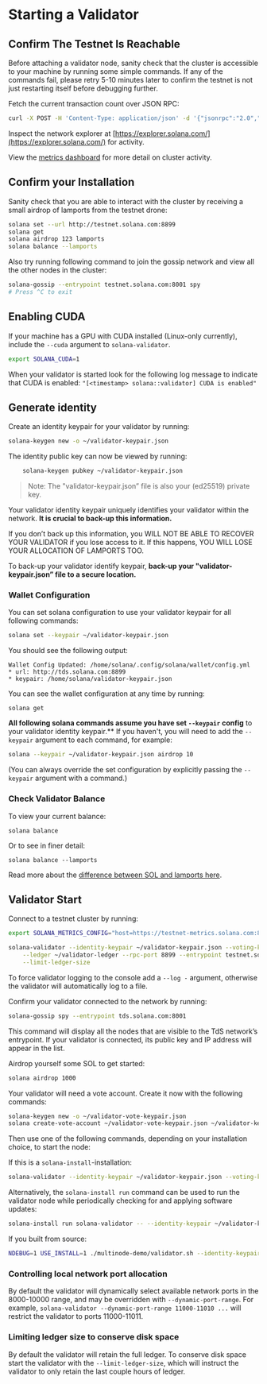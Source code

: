 # Starting a Validator

## Confirm The Testnet Is Reachable

Before attaching a validator node, sanity check that the cluster is accessible to your machine by running some simple commands. If any of the commands fail, please retry 5-10 minutes later to confirm the testnet is not just restarting itself before debugging further.

Fetch the current transaction count over JSON RPC:

```bash
curl -X POST -H 'Content-Type: application/json' -d '{"jsonrpc":"2.0","id":1, "method":"getTransactionCount"}' http://testnet.solana.com:8899
```

Inspect the network explorer at [https://explorer.solana.com/](https://explorer.solana.com/) for activity.

View the [metrics dashboard](https://metrics.solana.com:3000/d/testnet-beta/testnet-monitor-beta?var-testnet=testnet) for more detail on cluster activity.

## Confirm your Installation

Sanity check that you are able to interact with the cluster by receiving a small airdrop of lamports from the testnet drone:

```bash
solana set --url http://testnet.solana.com:8899
solana get
solana airdrop 123 lamports
solana balance --lamports
```

Also try running following command to join the gossip network and view all the other nodes in the cluster:

```bash
solana-gossip --entrypoint testnet.solana.com:8001 spy
# Press ^C to exit
```

## Enabling CUDA

If your machine has a GPU with CUDA installed \(Linux-only currently\), include the `--cuda` argument to `solana-validator`.

```bash
export SOLANA_CUDA=1
```

When your validator is started look for the following log message to indicate that CUDA is enabled: `"[<timestamp> solana::validator] CUDA is enabled"`

## Generate identity

Create an identity keypair for your validator by running:

```bash
solana-keygen new -o ~/validator-keypair.json
```

The identity public key can now be viewed by running:

```bash
    solana-keygen pubkey ~/validator-keypair.json
```

> Note: The "validator-keypair.json” file is also your \(ed25519\) private key.

Your validator identity keypair uniquely identifies your validator within the network. **It is crucial to back-up this information.**

If you don’t back up this information, you WILL NOT BE ABLE TO RECOVER YOUR VALIDATOR if you lose access to it. If this happens, YOU WILL LOSE YOUR ALLOCATION OF LAMPORTS TOO.

To back-up your validator identify keypair, **back-up your "validator-keypair.json” file to a secure location.**

### Wallet Configuration

You can set solana configuration to use your validator keypair for all following commands:

```bash
solana set --keypair ~/validator-keypair.json
```

You should see the following output:

```text
Wallet Config Updated: /home/solana/.config/solana/wallet/config.yml
* url: http://tds.solana.com:8899
* keypair: /home/solana/validator-keypair.json
```

You can see the wallet configuration at any time by running:

```text
solana get
```

**All following solana commands assume you have set `--keypair` config** to your validator identity keypair.\*\* If you haven't, you will need to add the `--keypair` argument to each command, for example:

```bash
solana --keypair ~/validator-keypair.json airdrop 10
```

\(You can always override the set configuration by explicitly passing the `--keypair` argument with a command.\)

### Check Validator Balance

To view your current balance:

```text
solana balance
```

Or to see in finer detail:

```text
solana balance --lamports
```

Read more about the [difference between SOL and lamports here](https://solana-labs.github.io/book/introduction.html?highlight=lamport#what-are-sols).

## Validator Start

Connect to a testnet cluster by running:

```bash
export SOLANA_METRICS_CONFIG="host=https://testnet-metrics.solana.com:8086,db=testnet,u=testnet_writer,p=dry_run"
```

```bash
solana-validator --identity-keypair ~/validator-keypair.json --voting-keypair ~/validator-vote-keypair.json \
    --ledger ~/validator-ledger --rpc-port 8899 --entrypoint testnet.solana.com:8001 \
    --limit-ledger-size
```

To force validator logging to the console add a `--log -` argument, otherwise the validator will automatically log to a file.

Confirm your validator connected to the network by running:

```bash
solana-gossip spy --entrypoint tds.solana.com:8001
```

This command will display all the nodes that are visible to the TdS network’s entrypoint. If your validator is connected, its public key and IP address will appear in the list.

Airdrop yourself some SOL to get started:

```bash
solana airdrop 1000
```

Your validator will need a vote account. Create it now with the following commands:

```bash
solana-keygen new -o ~/validator-vote-keypair.json
solana create-vote-account ~/validator-vote-keypair.json ~/validator-keypair.json
```

Then use one of the following commands, depending on your installation choice, to start the node:

If this is a `solana-install`-installation:

```bash
solana-validator --identity-keypair ~/validator-keypair.json --voting-keypair ~/validator-vote-keypair.json --ledger ~/validator-config --rpc-port 8899 --entrypoint testnet.solana.com:8001
```

Alternatively, the `solana-install run` command can be used to run the validator node while periodically checking for and applying software updates:

```bash
solana-install run solana-validator -- --identity-keypair ~/validator-keypair.json --voting-keypair ~/validator-vote-keypair.json --ledger ~/validator-config --rpc-port 8899 --entrypoint testnet.solana.com:8001
```

If you built from source:

```bash
NDEBUG=1 USE_INSTALL=1 ./multinode-demo/validator.sh --identity-keypair ~/validator-keypair.json --voting-keypair ~/validator-vote-keypair.json --rpc-port 8899 --entrypoint testnet.solana.com:8001
```

### Controlling local network port allocation

By default the validator will dynamically select available network ports in the 8000-10000 range, and may be overridden with `--dynamic-port-range`. For example, `solana-validator --dynamic-port-range 11000-11010 ...` will restrict the validator to ports 11000-11011.

### Limiting ledger size to conserve disk space

By default the validator will retain the full ledger. To conserve disk space start the validator with the `--limit-ledger-size`, which will instruct the validator to only retain the last couple hours of ledger.
